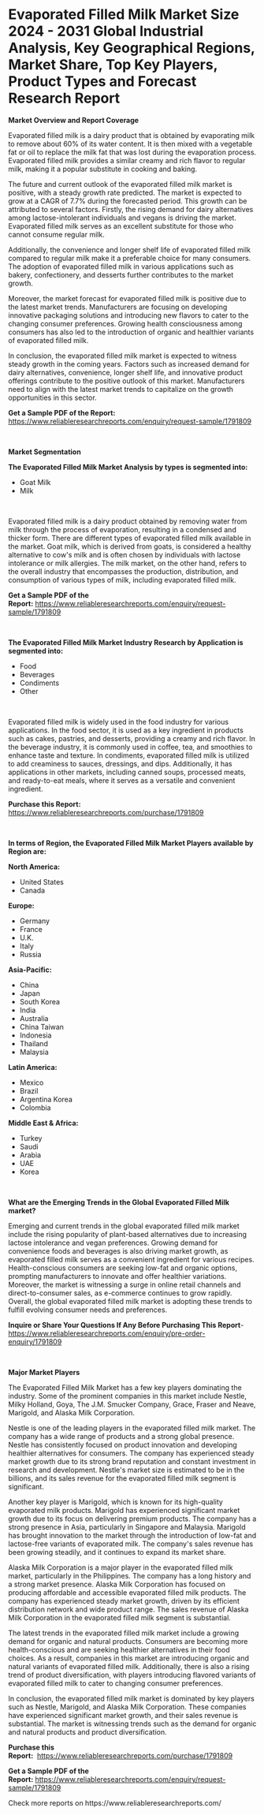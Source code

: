 <p><h1>Evaporated Filled Milk Market Size 2024 - 2031 Global Industrial Analysis, Key Geographical Regions, Market Share, Top Key Players, Product Types and Forecast Research Report</h1></p><p><strong>Market Overview and Report Coverage</strong></p>
<p><p>Evaporated filled milk is a dairy product that is obtained by evaporating milk to remove about 60% of its water content. It is then mixed with a vegetable fat or oil to replace the milk fat that was lost during the evaporation process. Evaporated filled milk provides a similar creamy and rich flavor to regular milk, making it a popular substitute in cooking and baking.</p><p>The future and current outlook of the evaporated filled milk market is positive, with a steady growth rate predicted. The market is expected to grow at a CAGR of 7.7% during the forecasted period. This growth can be attributed to several factors. Firstly, the rising demand for dairy alternatives among lactose-intolerant individuals and vegans is driving the market. Evaporated filled milk serves as an excellent substitute for those who cannot consume regular milk.</p><p>Additionally, the convenience and longer shelf life of evaporated filled milk compared to regular milk make it a preferable choice for many consumers. The adoption of evaporated filled milk in various applications such as bakery, confectionery, and desserts further contributes to the market growth.</p><p>Moreover, the market forecast for evaporated filled milk is positive due to the latest market trends. Manufacturers are focusing on developing innovative packaging solutions and introducing new flavors to cater to the changing consumer preferences. Growing health consciousness among consumers has also led to the introduction of organic and healthier variants of evaporated filled milk.</p><p>In conclusion, the evaporated filled milk market is expected to witness steady growth in the coming years. Factors such as increased demand for dairy alternatives, convenience, longer shelf life, and innovative product offerings contribute to the positive outlook of this market. Manufacturers need to align with the latest market trends to capitalize on the growth opportunities in this sector.</p></p>
<p><strong>Get a Sample PDF of the Report:</strong> <a href="https://www.reliableresearchreports.com/enquiry/request-sample/1791809">https://www.reliableresearchreports.com/enquiry/request-sample/1791809</a></p>
<p>&nbsp;</p>
<p><strong>Market Segmentation</strong></p>
<p><strong>The Evaporated Filled Milk Market Analysis by types is segmented into:</strong></p>
<p><ul><li>Goat Milk</li><li>Milk</li></ul></p>
<p>&nbsp;</p>
<p><p>Evaporated filled milk is a dairy product obtained by removing water from milk through the process of evaporation, resulting in a condensed and thicker form. There are different types of evaporated filled milk available in the market. Goat milk, which is derived from goats, is considered a healthy alternative to cow's milk and is often chosen by individuals with lactose intolerance or milk allergies. The milk market, on the other hand, refers to the overall industry that encompasses the production, distribution, and consumption of various types of milk, including evaporated filled milk.</p></p>
<p><strong>Get a Sample PDF of the Report:</strong>&nbsp;<a href="https://www.reliableresearchreports.com/enquiry/request-sample/1791809">https://www.reliableresearchreports.com/enquiry/request-sample/1791809</a></p>
<p>&nbsp;</p>
<p><strong>The Evaporated Filled Milk Market Industry Research by Application is segmented into:</strong></p>
<p><ul><li>Food</li><li>Beverages</li><li>Condiments</li><li>Other</li></ul></p>
<p>&nbsp;</p>
<p><p>Evaporated filled milk is widely used in the food industry for various applications. In the food sector, it is used as a key ingredient in products such as cakes, pastries, and desserts, providing a creamy and rich flavor. In the beverage industry, it is commonly used in coffee, tea, and smoothies to enhance taste and texture. In condiments, evaporated filled milk is utilized to add creaminess to sauces, dressings, and dips. Additionally, it has applications in other markets, including canned soups, processed meats, and ready-to-eat meals, where it serves as a versatile and convenient ingredient.</p></p>
<p><strong>Purchase this Report:</strong>&nbsp; <a href="https://www.reliableresearchreports.com/purchase/1791809">https://www.reliableresearchreports.com/purchase/1791809</a></p>
<p>&nbsp;</p>
<p><strong>In terms of Region, the Evaporated Filled Milk Market Players available by Region are:</strong></p>
<p>
    <p> <strong> North America: </strong>
        <ul>
            <li>United States</li>
            <li>Canada</li>
        </ul>
        </p> 
    <p> <strong> Europe: </strong>
        <ul>
            <li>Germany</li>
            <li>France</li>
            <li>U.K.</li>
            <li>Italy</li>
            <li>Russia</li>
        </ul>
        </p> 
    <p> <strong> Asia-Pacific: </strong>
        <ul>
            <li>China</li>
            <li>Japan</li>
            <li>South Korea</li>
            <li>India</li>
            <li>Australia</li>
            <li>China Taiwan</li>
            <li>Indonesia</li>
            <li>Thailand</li>
            <li>Malaysia</li>
        </ul>
        </p> 
    <p> <strong> Latin America: </strong>
        <ul>
            <li>Mexico</li>
            <li>Brazil</li>
            <li>Argentina Korea</li>
            <li>Colombia</li>
        </ul>
        </p> 
    <p> <strong> Middle East & Africa: </strong>
        <ul>
            <li>Turkey</li>
            <li>Saudi</li>
            <li>Arabia</li>
            <li>UAE</li>
            <li>Korea</li>
        </ul>
    </p>
    </p>
<p>&nbsp;</p>
<p><strong>What are the Emerging Trends in the Global Evaporated Filled Milk market?</strong></p>
<p><p>Emerging and current trends in the global evaporated filled milk market include the rising popularity of plant-based alternatives due to increasing lactose intolerance and vegan preferences. Growing demand for convenience foods and beverages is also driving market growth, as evaporated filled milk serves as a convenient ingredient for various recipes. Health-conscious consumers are seeking low-fat and organic options, prompting manufacturers to innovate and offer healthier variations. Moreover, the market is witnessing a surge in online retail channels and direct-to-consumer sales, as e-commerce continues to grow rapidly. Overall, the global evaporated filled milk market is adopting these trends to fulfill evolving consumer needs and preferences.</p></p>
<p><strong>Inquire or Share Your Questions If Any Before Purchasing This Report</strong>- <a href="https://www.reliableresearchreports.com/enquiry/pre-order-enquiry/1791809">https://www.reliableresearchreports.com/enquiry/pre-order-enquiry/1791809</a></p>
<p>&nbsp;</p>
<p><strong>Major Market Players</strong></p>
<p><p>The Evaporated Filled Milk Market has a few key players dominating the industry. Some of the prominent companies in this market include Nestle, Milky Holland, Goya, The J.M. Smucker Company, Grace, Fraser and Neave, Marigold, and Alaska Milk Corporation. </p><p>Nestle is one of the leading players in the evaporated filled milk market. The company has a wide range of products and a strong global presence. Nestle has consistently focused on product innovation and developing healthier alternatives for consumers. The company has experienced steady market growth due to its strong brand reputation and constant investment in research and development. Nestle's market size is estimated to be in the billions, and its sales revenue for the evaporated filled milk segment is significant.</p><p>Another key player is Marigold, which is known for its high-quality evaporated milk products. Marigold has experienced significant market growth due to its focus on delivering premium products. The company has a strong presence in Asia, particularly in Singapore and Malaysia. Marigold has brought innovation to the market through the introduction of low-fat and lactose-free variants of evaporated milk. The company's sales revenue has been growing steadily, and it continues to expand its market share.</p><p>Alaska Milk Corporation is a major player in the evaporated filled milk market, particularly in the Philippines. The company has a long history and a strong market presence. Alaska Milk Corporation has focused on producing affordable and accessible evaporated filled milk products. The company has experienced steady market growth, driven by its efficient distribution network and wide product range. The sales revenue of Alaska Milk Corporation in the evaporated filled milk segment is substantial.</p><p>The latest trends in the evaporated filled milk market include a growing demand for organic and natural products. Consumers are becoming more health-conscious and are seeking healthier alternatives in their food choices. As a result, companies in this market are introducing organic and natural variants of evaporated filled milk. Additionally, there is also a rising trend of product diversification, with players introducing flavored variants of evaporated filled milk to cater to changing consumer preferences.</p><p>In conclusion, the evaporated filled milk market is dominated by key players such as Nestle, Marigold, and Alaska Milk Corporation. These companies have experienced significant market growth, and their sales revenue is substantial. The market is witnessing trends such as the demand for organic and natural products and product diversification.</p></p>
<p><strong>Purchase this Report:</strong>&nbsp;&nbsp;<a href="https://www.reliableresearchreports.com/purchase/1791809">https://www.reliableresearchreports.com/purchase/1791809</a></p>
<p></p>
<p><strong>Get a Sample PDF of the Report:</strong>&nbsp;<a href="https://www.reliableresearchreports.com/enquiry/request-sample/1791809">https://www.reliableresearchreports.com/enquiry/request-sample/1791809</a></p>
<p>Check more reports on https://www.reliableresearchreports.com/</p>